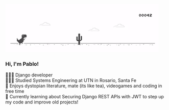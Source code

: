 ![](https://github.com/altered-0/altered-0/blob/main/Dino_non-birthday_version.gif)
### Hi, I'm Pablo!

👩🏻‍💻 Django developer <br/>
👩🏻‍🎓 Studied Systems Engineering at UTN in Rosario, Santa Fe<br/>
🎨 Enjoys dystopian literature, mate (its like tea), videogames and coding in free time<br/>
💭 Currently learning about Securing Django REST APIs with JWT to step up my code and improve old projects! <br/>
